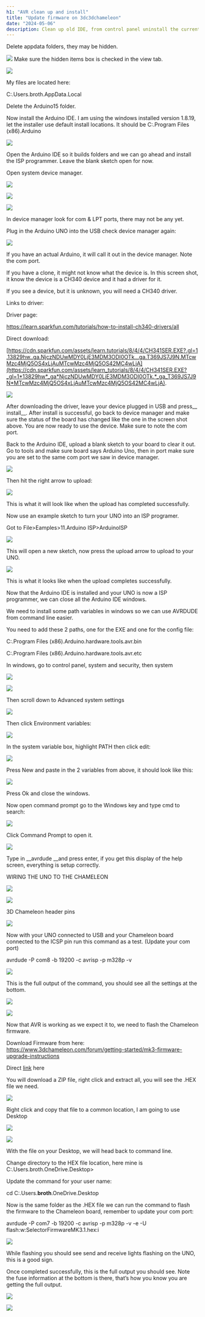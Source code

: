 ```yaml
---
h1: "AVR clean up and install"
title: "Update firmware on 3dc3dchameleon"
date: "2024-05-06"
description: Clean up old IDE, from control panel uninstall the current IDE.
---
```

        



Delete appdata folders, they may be hidden.

![](static/img/copy-of-avr-clean-up-and-install-1.png)
Make sure the hidden items box is checked in the view tab.

![](static/img/copy-of-avr-clean-up-and-install-2.png)

My files are located here:

C:.Users.broth.AppData.Local

Delete the Arduino15 folder.

Now install the Arduino IDE. I am using the windows installed version 1.8.19, let the installer use default install locations. It should be C:.Program Files (x86).Arduino

![](static/img/copy-of-avr-clean-up-and-install-3.png)

Open the Arduino IDE so it builds folders and we can go ahead and install the ISP programmer. Leave the blank sketch open for now.

Open system device manager.

![](static/img/copy-of-avr-clean-up-and-install-4.png)

![](static/img/copy-of-avr-clean-up-and-install-5.png)

![](static/img/copy-of-avr-clean-up-and-install-6.png)

In device manager look for com &amp; LPT ports, there may not be any yet.

Plug in the Arduino UNO into the USB check device manager again:

![](static/img/copy-of-avr-clean-up-and-install-7.png)

If you have an actual Arduino, it will call it out in the device manager. Note the com port.

If you have a clone, it might not know what the device is. In this screen shot, it know the device is a CH340 device and it had a driver for it. 

If you see a device, but it is unknown, you will need a CH340 driver. 

Links to driver:

Driver page:

<https://learn.sparkfun.com/tutorials/how-to-install-ch340-drivers/all>

Direct download:

[https://cdn.sparkfun.com/assets/learn.tutorials/8/4/4/CH341SER.EXE?.gl=1.13829hw..ga.NjczNDUwMDY0LjE3MDM3ODI0OTk...ga.T369JS7J9N.MTcwMzc4MjQ5OS4xLjAuMTcwMzc4MjQ5OS42MC4wLjA](https://cdn.sparkfun.com/assets/learn_tutorials/8/4/4/CH341SER.EXE?_gl=1*13829hw*_ga*NjczNDUwMDY0LjE3MDM3ODI0OTk.*_ga_T369JS7J9N*MTcwMzc4MjQ5OS4xLjAuMTcwMzc4MjQ5OS42MC4wLjA).

![](static/img/copy-of-avr-clean-up-and-install-8.png)

After downloading the driver, leave your device plugged in USB and press__ install__. After install is successful, go back to device manager and make sure the status of the board has changed like the one in the screen shot above. You are now ready to use the device. Make sure to note the com port. 

Back to the Arduino IDE, upload a blank sketch to your board to clear it out. Go to tools and make sure board says Arduino Uno, then in port make sure you are set to the same com port we saw in device manager.

 ![](static/img/copy-of-avr-clean-up-and-install-9.png)

Then hit the right arrow to upload:

![](static/img/copy-of-avr-clean-up-and-install-10.png)

This is what it will look like when the upload has completed successfully.

Now use an example sketch to turn your UNO into an ISP programer.

Got to File&gt;Eamples&gt;11.Arduino ISP&gt;ArduinoISP

![](static/img/copy-of-avr-clean-up-and-install-11.png)

This will open a new sketch, now press the upload arrow to upload to your UNO.

![](static/img/copy-of-avr-clean-up-and-install-12.png)

This is what it looks like when the upload completes successfully.

Now that the Arduino IDE is installed and your UNO is now a ISP programmer, we can close all the Arduino IDE windows. 

We need to install some path variables in windows so we can use AVRDUDE from command line easier. 

You need to add these 2 paths, one for the EXE and one for the config file:

C:.Program Files (x86).Arduino.hardware.tools.avr.bin

C:.Program Files (x86).Arduino.hardware.tools.avr.etc

In windows, go to control panel, system and security, then system

![](static/img/copy-of-avr-clean-up-and-install-13.png)

![](tatic/img/copy-of-avr-clean-up-and-install-14.png)

Then scroll down to Advanced system settings

![](static/img/copy-of-avr-clean-up-and-install-15.png)

Then click Environment variables:

![](static/img/copy-of-avr-clean-up-and-install-16.png)

In the system variable box, highlight PATH then click edit:

![](static/img/copy-of-avr-clean-up-and-install-17.png)

Press New and paste in the 2 variables from above, it should look like this:

![](static/img/copy-of-avr-clean-up-and-install-18.png)

Press Ok and close the windows. 

Now open command prompt go to the Windows key and type cmd to search:

![](static/img/copy-of-avr-clean-up-and-install-19.png)

Click Command Prompt to open it.

![](static/img/copy-of-avr-clean-up-and-install-20.png)

Type in __avrdude __and press enter, if you get this display of the help screen, everything is setup correctly. 

WIRING THE UNO TO THE CHAMELEON

![](static/img/copy-of-avr-clean-up-and-install-21.jpeg)

![](static/img/copy-of-avr-clean-up-and-install-22.jpeg)

3D Chameleon header pins

![](static/img/copy-of-avr-clean-up-and-install-23.jpeg)

Now with your UNO connected to USB and your Chameleon board connected to the ICSP pin run this command as a test. (Update your com port)

avrdude -P com8 -b 19200 -c avrisp -p m328p -v

![](static/img/copy-of-avr-clean-up-and-install-24.png)

This is the full output of the command, you should see all the settings at the bottom.

![](static/img/copy-of-avr-clean-up-and-install-25.png)

![](static/img/copy-of-avr-clean-up-and-install-26.png)

Now that AVR is working as we expect it to, we need to flash the Chameleon firmware. 

Download Firmware from here: <https://www.3dchameleon.com/forum/getting-started/mk3-firmware-upgrade-instructions>

Direct [link](60eeab_0ac45769fbd4485e9481d403cfe817ef.zip) here 

You will download a ZIP file, right click and extract all, you will see the .HEX file we need.

![](static/img/copy-of-avr-clean-up-and-install-27.png)

Right click and copy that file to a common location, I am going to use Desktop

![](static/img/copy-of-avr-clean-up-and-install-28.png)

![](static/img/copy-of-avr-clean-up-and-install-29.png)

With the file on your Desktop, we will head back to command line.

Change directory to the HEX file location, here mine is C:.Users.broth.OneDrive.Desktop&gt;

Update the command for your user name:

cd C:.Users.__broth__.OneDrive.Desktop

Now is the same folder as the .HEX file we can run the command to flash the firmware to the Chameleon board, remember to update your com port:

avrdude -P com7 -b 19200 -c avrisp -p m328p -v -e -U flash:w:SelectorFirmwareMK3.1.hex:i

![](static/img/copy-of-avr-clean-up-and-install-30.png)

While flashing you should see send and receive lights flashing on the UNO, this is a good sign. 

Once completed successfully, this is the full output you should see. Note the fuse information at the bottom is there, that’s how you know you are getting the full output.

![](static/img/copy-of-avr-clean-up-and-install-31.png)

![](static/img/copy-of-avr-clean-up-and-install-32.png)
